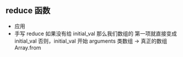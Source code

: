 ## reduce 函数
- 应用
- 手写 reduce
  如果没有给 initial_val 那么我们数组的 第一项就直接变成 initial_val
  否则，initial_val 开始
  arguments 类数组 -> 真正的数组 Array.from
  